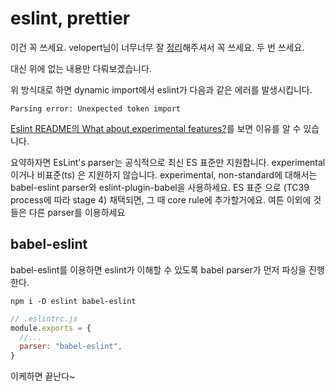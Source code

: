 # eslint, prettier

이건 꼭 쓰세요. velopert님이 너무너무 잘 [정리](https://velog.io/@velopert/eslint-and-prettier-in-react)해주셔서 꼭 쓰세요. 두 번 쓰세요.

대신 위에 없는 내용만 다뤄보겠습니다.

위 방식대로 하면 dynamic import에서 eslint가 다음과 같은 에러를 발생시킵니다.

```
Parsing error: Unexpected token import
```

[Eslint README의 What about experimental features?](https://github.com/eslint/eslint#what-about-experimental-features)를 보면 이유를 알 수 있습니다.

요약하자면 EsLint's parser는 공식적으로 최신 ES 표준만 지원합니다. experimental 이거나 비표준(ts) 은 지원하지 않습니다. experimental, non-standard에 대해서는 babel-eslint parser와 eslint-plugin-babel을 사용하세요. ES 표준 으로 (TC39 process에 따라 stage 4) 채택되면, 그 때 core rule에 추가할거에요. 여튼 이외에 것들은 다른 parser를 이용하세요

## babel-eslint

babel-eslint를 이용하면 eslint가 이해할 수 있도록 babel parser가 먼저 파싱을 진행한다.

```
npm i -D eslint babel-eslint 
```

```js
// .eslintrc.js
module.exports = {
  //...
  parser: "babel-eslint",
}
```



이케하면 끝난다~
